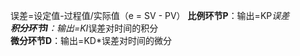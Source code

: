 误差=设定值-过程值/实际值（e = SV - PV）
**比例环节P**：输出=KP*误差  
**积分环节I**：输出=KI*误差对时间的积分  
**微分环节D**：输出=KD*误差对时间的微分